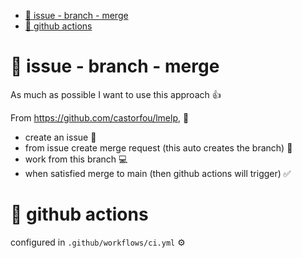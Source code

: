 - [🚀 issue - branch - merge](#-issue---branch---merge)
- [🤖 github actions](#-github-actions)

# 🚀 issue - branch - merge

As much as possible I want to use this approach 👍

From https://github.com/castorfou/lmelp, 🔗

- create an issue 📝
- from issue create merge request (this auto creates the branch) 🔀
- work from this branch 💻
- when satisfied merge to main (then github actions will trigger) ✅

# 🤖 github actions

configured in `.github/workflows/ci.yml` ⚙️